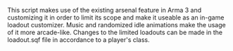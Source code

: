 This script makes use of the existing arsenal feature in Arma 3 and customizing it in order to limit its scope and make it useable as an in-game loadout customizer.
Music and randomized idle animations make the usage of it more arcade-like. Changes to the limited loadouts can be made in the loadout.sqf file in accordance to
a player's class.
